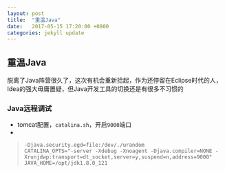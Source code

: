 ```yaml
---
layout: post
title:  "重温Java"
date:   2017-05-15 17:20:00 +0800
categories: jekyll update
---
```


## 重温Java

脱离了Java阵营很久了，这次有机会重新拾起，作为还停留在Eclipse时代的人，Idea的强大毋庸置疑，但Java开发工具的切换还是有很多不习惯的

### Java远程调试

- tomcat配置，`catalina.sh`，开启`9000`端口
- 
> ```
> -Djava.security.egd=file:/dev/./urandom
> CATALINA_OPTS="-server -Xdebug -Xnoagent -Djava.compiler=NONE -Xrunjdwp:transport=dt_socket,server=y,suspend=n,address=9000"
> JAVA_HOME=/opt/jdk1.8.0_121
> ```
